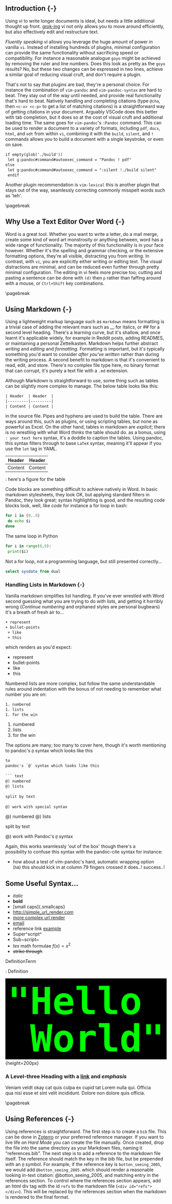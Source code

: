 ## Introduction {-}

Using vi to write longer documents is ideal, but needs a little additional
thought up front.
[grok-ing](https://stackoverflow.com/questions/1218390/what-is-your-most-productive-shortcut-with-vim)
vi not only allows you to move around efficiently, but also effectively edit and
restructure text.

_Fluently speaking vi_ allows you leverage the huge amount of power in vanilla
`vi`. Instead of installing hundreds of plugins, minimal configuration can
provide the same functionality without sacrificing speed or compatibility. For
instance a reasonable analogue `goyo` might be achieved by removing the ruler
and line numbers. Does this look as pretty as the `goyo` results? No, but these
two changes can be expressed in two lines, achieve a similar goal of reducing
visual cruft, and don't require a plugin.

That's not to say that plugins are bad, they're a personal choice. For instance
the combination of `vim-pandoc` and `vim-pandoc-syntax` are hard to beat. They
stay out of the way until needed, and provide real functionality that's hard to
beat. Natively handling and completing citations (type `@cha`, then
`<c-x> <c-p>` to get a list of matching citations) is a straightforward way of
getting citations in your document. Arguably VSCode does this better with tab
completion, but it does so at the cost of visual cruft and additional loading
time. The same goes for `vim-pandoc`'s `:Pandoc` command. This can be used to
render a document to a variety of formats, including `pdf`, `docx`, `html`, and
`odt` from within `vi`, combining it with the `build`, `silent`, and `!`
commands allows you to build a document with a single keystroke, or even on
save.

```vim
if empty(glob('./build'))
 let g:pandoc#command#autoexec_command = "Pandoc ! pdf"
else
 let g:pandoc#command#autoexec_command = ":silent !./build silent"
 endif
```

Another plugin recommendation is `vim-lexical` this is another plugin that stays
out of the way, seamlessly correcting commonly misspelt words such as 'teh'.

\pagebreak

## Why Use a Text Editor Over Word {-}

Word is a great tool. Whether you want to write a letter, do a mail merge,
create some kind of word art monstrosity or anything between, word has a wide
range of functionality. The majority of this functionality is in your face
however. Whether it's the spelling and grammar checking, or the extensive
formatting options, they're all visible, distracting you from _writing_. In
contrast, with `vi`, you are explicitly either writing or editing text. The
visual distractions are minimal, and can be reduced even further through pretty
minimal configuration. The editing in vi feels more precise too; cutting and
pasting a sentence can be done with `(d)` then `p` rather than faffing around
with a mouse, or `Ctrl+Shift` key combinations.

\pagebreak

## Using Markdown {-}

Using a lightweight markup language such as `markdown` means formatting is a
trivial case of adding the relevant mars such as \_\_ for italics, or \## for a
second level heading. There's a learning curve, but it's shallow, and once
learnt it's applicable widely, for example in Reddit posts, adding READMES, or
maintaining a personal Zettelkasten. Markdown helps further abstract _writing_
and _editing_ and _formatting_. Formatting is important, but it's typically
something you'd want to consider _after you've written_ rather than during the
writing process. A second benefit to markdown is that it's convenient to read,
edit, and store. There's no complex file type here, no binary format that can
corrupt, it's purely a text file with a `.md` extension.

Although Markdown is straightforward to use, some thing such as tables can be
slightly more complex to manage. The below table looks like this:

```text
| Header  | Header  |
|---------|---------|
| Content | Content |
```

in the source file. Pipes and hyphens are used to build the table. There are
ways around this, such as plugins, or using scripting tables, but none as
powerful as Excel. On the other hand, tables in markdown are _explicit_; there
is no wrestling with what Word _thinks_ the table should do. as a bonus, using
`: your text here` syntax, it's a doddle to caption the tables. Using pandoc,
this syntax filters through to base `LaTeX` syntax, meaning it'll appear if you
use the `lot` tag in YAML.

| Header  | Header  |
| ------- | ------- |
| Content | Content |

: here's a figure for the table

Code blocks are something difficult to achieve natively in Word. In basic
markdown stylesheets, they look OK, but applying standard filters in Pandoc,
they look great; syntax highlighting is good, and the resulting code blocks
look, well, like _code_ for instance a for loop in bash:

```bash
for i in {0..9}
 do echo $i
done
```

The same loop in Python

```python
for i in range(0,9):
 print($i)
```

Not a for loop, not a programming language, but still presented correctly…

```sql
select sysdate from dual
```

### Handling Lists in Markdown {-}

Vanilla markdown simplifies list handling. If you've ever wrestled with Word
second guessing what you are trying to do with lists, and getting it horribly
wrong (_Continue numbering_ and orphaned styles are personal bugbears) it's a
breath of fresh air to…

```text
+ represent
+ bullet-points
 + like
 + this
```

which renders as you'd expect:

- represent
- bullet-points
- like
- this

Numbered lists are more complex, but follow the same understandable  
rules around indentation with the bonus of not needing to remember what  
number you are on:

```text
1. numbered
1. lists
1. for the win
```

1.  numbered
2.  lists
3.  for the win

The options are many; too many to cover here, though it's worth mentioning to
pandoc's `@` syntax which looks like this

````text
to
pandoc's `@` syntax which looks like this

``` text
@) numbered
@) lists

split by text

@) work with special syntax
````

@) numbered @) lists

split by text

@) work with Pandoc's `@` syntax

Again, this works seamlessly 'out of the box' though there's a  
possibility to confuse this syntax with the pandoc-cite syntax for instance:

- how about a test of vim-pandoc's hard, automatic wrapping option  
  (`hA`) this should kick in at column 79 fingers crossed it does..! success..!

## Some Useful Syntax…

- _italic_
- **bold**
- [small caps]{.smallcaps}
- <http://simple_url_render.com>
- [more complex url render](http://example.com)
- [email](mailto:email@address.com)
- reference link [example](https://james-lemin.com "my website")
- Super^script^
- Sub~script~
- $tex$ math formulae $f(x) = x^2$
- ~~strike through~~

DefinitionTerm

: Definition

![Hello World image](figures/hw.png){height=200px}

### A Level-three Heading with a [link](/url) and _emphasis_

Veniam veldt okay cat quis culpa ex cupid tat Lorem nulla qui. Officia  
qua nisi esse et sint velit incididunt. Dolore non dolore quis officia.

\pagebreak

## Using References {-}

Using references is straightforward. The first step is to create a `bib` file.
This can be done in [Zoterro](https://www.zotero.org/) or your preferred
reference manager.  If you want to live life on _Hard Mode_ you can create the
file manually.  Once created, drop the file into the same directory as your
Markdown files, naming it "references.bib".  The next step is to add a reference
to the markdown file itself.  The reference should match the key in the bib
file, but be prepended with an `@` symbol.  For example, if the reference key is
`botton_seeing_2005`, we would add `@botton_seeing_2005.`which should render a
reasonable looking in-text citation: @botton_seeing_2005, and matching entry in
the references section.  To control where the references section appears, add an
html div tag with the id `refs` to the markdown file (`<div id="refs"></div>`).  This will be replaced by
the references section when the markdown is rendered to the final format.  


